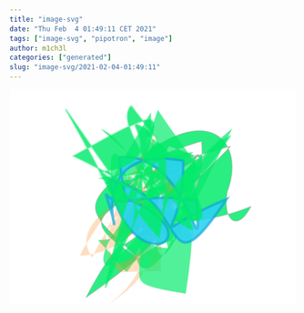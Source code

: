 ```yaml
---
title: "image-svg"
date: "Thu Feb  4 01:49:11 CET 2021"
tags: ["image-svg", "pipotron", "image"]
author: m1ch3l
categories: ["generated"]
slug: "image-svg/2021-02-04-01:49:11"
---
```


![](image.svg)
